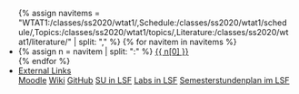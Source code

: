 <ul class="nav nav-tabs">
{% assign navitems = "WTAT1:/classes/ss2020/wtat1/,Schedule:/classes/ss2020/wtat1/schedule/,Topics:/classes/ss2020/wtat1/topics/,Literature:/classes/ss2020/wtat1/literature/" | split: "," %}
{% for navitem in navitems %}
  <li class="nav-item">
    {% assign n = navitem | split: ":" %}
    <a class="nav-link {% if page.url == n[1] %}active{% endif %}" href="{{ site.baseurl }}{{ n[1] }}">{{ n[0] }}</a>
  </li>
{% endfor %}
<li class="nav-item dropdown">
    <a class="nav-link dropdown-toggle" data-toggle="dropdown" href="#" role="button" aria-haspopup="true" aria-expanded="false">External Links</a>
    <div class="dropdown-menu">
      <a class="dropdown-item" target = "ex_link" href="https://moodle.htw-berlin.de/course/view.php?id=25161">Moodle</a>
      <a class="dropdown-item" target = "ex_link" href="https://wiki.htw-berlin.de/confluence/display/fb4crskleinen/WTAT1+Agile+Web+Development+SoSe+2020">Wiki</a>
      <a class="dropdown-item" target = "ex_link" href="https://github.com/htw-imi-wtat1">GitHub</a>
      <a class="dropdown-item" target = "ex_link" href="https://lsf.htw-berlin.de/qisserver/rds?state=wsearchv&search=2&veranstaltung.veranstid=160751">SU in LSF</a>
      <a class="dropdown-item" target = "ex_link" href="https://lsf.htw-berlin.de/qisserver/rds?state=wsearchv&search=2&veranstaltung.veranstid=160747">Labs in LSF</a>
      <a class="dropdown-item" target = "ex_link" href="https://lsf.htw-berlin.de/qisserver/rds?state=wplan&act=stg&pool=stg&P.subc=plan&k_abstgv.abstgvnr=231&idcol=k_abstgv.abstgvnr&idval=231&r_zuordabstgv.semvonint=5&k_abstgv.dtxt=internationale&r_zuordabstgv.sembisint=6&purge=n&getglobal=n&text=Internationale+Medieninformatik+%28B%29%2C+Pr%C3%BCfungsOrdnung+20112">Semesterstundenplan im LSF</a>
    </div>
  </li>
</ul>
